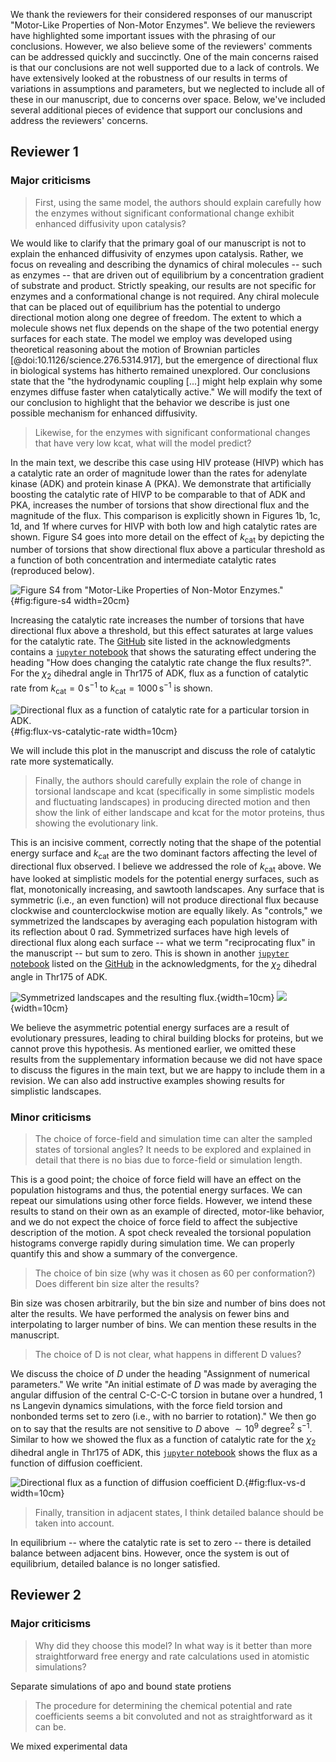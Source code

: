 We thank the reviewers for their considered responses of our manuscript "Motor-Like Properties of Non-Motor Enzymes".
We believe the reviewers have highlighted some important issues with the phrasing of our conclusions.
However, we also believe some of the reviewers' comments can be addressed quickly and succinctly.
One of the main concerns raised is that our conclusions are not well supported due to a lack of controls.
We have extensively looked at the robustness of our results in terms of variations in assumptions and parameters, but we neglected to include all of these in our manuscript, due to concerns over space.
Below, we've included several additional pieces of evidence that support our conclusions and address the reviewers' concerns.

## Reviewer 1

### Major criticisms

> First, using the same model, the authors should explain carefully how the enzymes without significant conformational change exhibit enhanced diffusivity upon catalysis?

We would like to clarify that the primary goal of our manuscript is not to explain the enhanced diffusivity of enzymes upon catalysis.
Rather, we focus on revealing and describing the dynamics of chiral molecules -- such as enzymes -- that are driven out of equilibrium by a concentration gradient of substrate and product.
Strictly speaking, our results are not specific for enzymes and a conformational change is not required.
Any chiral molecule that can be placed out of equilibrium has the potential to undergo directional motion along one degree of freedom.
The extent to which a molecule shows net flux depends on the shape of the two potential energy surfaces for each state.
The model we employ was developed using theoretical reasoning about the motion of Brownian particles [@doi:10.1126/science.276.5314.917], but the emergence of directional flux in biological systems has hitherto remained unexplored.
Our conclusions state that the "the hydrodynamic coupling [...] might help explain why some enzymes diffuse faster when catalytically active."
We will modify the text of our conclusion to highlight that the behavior we describe is just one possible mechanism for enhanced diffusivity.

> Likewise, for the enzymes with significant conformational changes that have very low kcat, what will the model predict?

In the main text, we describe this case using HIV protease (HIVP) which has a catalytic rate an order of magnitude lower than the rates for adenylate kinase (ADK) and protein kinase A (PKA).
We demonstrate that artificially boosting the catalytic rate of HIVP to be comparable to that of ADK and PKA, increases the number of torsions that show directional flux and the magnitude of the flux.
This comparison is explicitly shown in Figures 1b, 1c, 1d, and 1f where curves for HIVP with both low and high catalytic rates are shown.
Figure S4 goes into more detail on the effect of $k_\text{cat}$ by depicting the number of torsions that show directional flux above a particular threshold as a function of both concentration and intermediate catalytic rates (reproduced below).

![Figure S4 from "Motor-Like Properties of Non-Motor Enzymes."](images/figure-s4.png){#fig:figure-s4 width=20cm}

Increasing the catalytic rate increases the number of torsions that have directional flux above a threshold, but this effect saturates at large values for the catalytic rate.
The [GitHub](https://github.com/GilsonLabUCSD/nonequilibrium/) site listed in the acknowledgments contains a [`jupyter` notebook](https://github.com/GilsonLabUCSD/nonequilibrium/blob/418bd87da31165c8a0e5105b005bb24bfc06fe39/supplementary-information.ipynb) that shows the saturating effect undering the heading "How does changing the catalytic rate change the flux results?".
For the $\chi_2$ dihedral angle in Thr175 of ADK, flux as a function of catalytic rate from $k_\text{cat} = 0 \,\text{s}^{-1}$ to $k_\text{cat} = 1000 \,\text{s}^{-1}$ is shown.

![Directional flux as a function of catalytic rate for a particular torsion in ADK.](images/flux-vs-catalytic-rate.png){#fig:flux-vs-catalytic-rate width=10cm}

We will include this plot in the manuscript and discuss the role of catalytic rate more systematically.

> Finally, the authors should carefully explain the role of change in torsional landscape and kcat (specifically in some simplistic models and fluctuating landscapes) in producing directed motion and then show the link of either landscape and kcat for the motor proteins, thus showing the evolutionary link.

This is an incisive comment, correctly noting that the shape of the potential energy surface and $k_\text{cat}$ are the two dominant factors affecting the level of directional flux observed.
I believe we addressed the role of $k_\text{cat}$ above.
We have looked at simplistic models for the potential energy surfaces, such as flat, monotonically increasing, and sawtooth landscapes.
Any surface that is symmetric (i.e., an even function) will not produce directional flux because clockwise and counterclockwise motion are equally likely.
As "controls," we symmetrized the landscapes by averaging each population histogram with its reflection about $0$ rad.
Symmetrized surfaces have high levels of directional flux along each surface -- what we term "reciprocating flux" in the manuscript -- but sum to zero.
This is shown in another [`jupyter` notebook](https://github.com/GilsonLabUCSD/nonequilibrium/blob/418bd87da31165c8a0e5105b005bb24bfc06fe39/supplementary-information-symmetry.ipynb) listed on the [GitHub](https://github.com/GilsonLabUCSD/nonequilibrium/) in the acknowledgments, for the $\chi_2$ dihedral angle in Thr175 of ADK.

![Symmetrized landscapes and the resulting flux.](images/symmetric-landscapes.png){width=10cm} ![](images/symmetric-flux.png){width=10cm}

We believe the asymmetric potential energy surfaces are a result of evolutionary pressures, leading to chiral building blocks for proteins, but we cannot prove this hypothesis.
As mentioned earlier, we omitted these results from the supplementary information because we did not have space to discuss the figures in the main text, but we are happy to include them in a revision.
We can also add instructive examples showing results for simplistic landscapes.

### Minor criticisms

> The choice of force-field and simulation time can alter the sampled states of torsional angles? It needs to be explored and explained in detail that there is no bias due to force-field or simulation length.

This is a good point; the choice of force field will have an effect on the population histograms and thus, the potential energy surfaces.
We can repeat our simulations using other force fields.
However, we intend these results to stand on their own as an example of directed, motor-like behavior, and we do not expect the choice of force field to affect the subjective description of the motion.
A spot check revealed the torsional population histograms converge rapidly during simulation time.
We can properly quantify this and show a summary of the convergence.

> The choice of bin size (why was it chosen as 60 per conformation?) Does different bin size alter the results?

Bin size was chosen arbitrarily, but the bin size and number of bins does not alter the results.
We have performed the analysis on fewer bins and interpolating to larger number of bins.
We can mention these results in the manuscript.

> The choice of D is not clear, what happens in different D values?

We discuss the choice of $D$ under the heading "Assignment of numerical parameters."
We write "An initial estimate of $D$ was made by averaging the angular diffusion of the central C-C-C-C torsion in butane over a hundred, 1 ns Langevin dynamics simulations, with the force field torsion and nonbonded terms set to zero (i.e., with no barrier to rotation)."
We then go on to say that the results are not sensitive to $D$ above $\sim 10^9$ degree$^{2}$ s$^{-1}$.
Similar to how we showed the flux as a function of catalytic rate for the $\chi_2$ dihedral angle in Thr175 of ADK, this [`jupyter` notebook](https://github.com/GilsonLabUCSD/nonequilibrium/blob/418bd87da31165c8a0e5105b005bb24bfc06fe39/supplementary-information-symmetry.ipynb) shows the flux as a function of diffusion coefficient.

![Directional flux as a function of diffusion coefficient $D$.](images/flux-vs-d.png){#fig:flux-vs-d width=10cm}

> Finally, transition in adjacent states, I think detailed balance should be taken into account.

In equilibrium -- where the catalytic rate is set to zero -- there is detailed balance between adjacent bins.
However, once the system is out of equilibrium, detailed balance is no longer satisfied. 

## Reviewer 2

### Major criticisms

> Why did they choose this model? In what way is it better than more straightforward free energy and rate calculations used in atomistic simulations?

Separate simulations of apo and bound state protiens

> The procedure for determining the chemical potential and rate coefficients seems a bit convoluted and not as straightforward as it can be.

We mixed experimental data
